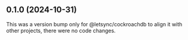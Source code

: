## 0.1.0 (2024-10-31)

This was a version bump only for @letsync/cockroachdb to align it with other projects, there were no code changes.